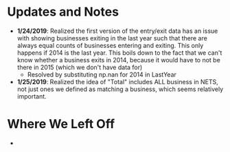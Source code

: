 # Updates and Notes

- **1/24/2019**:  Realized the first version of the entry/exit data has an issue with showing businesses exiting in the last year such that there are always equal counts of businesses entering and exiting. This only happens if 2014 is the last year.  This boils down to the fact that we can't know whether a business exits in 2014, because it would have to not be there in 2015 (which we don't have data for)
  - Resolved by substituting np.nan for 2014 in LastYear
- **1/25/2019**: Realized the idea of "Total" includes ALL business in NETS, not just ones we defined as matching a business, which seems relatively important.

# Where We Left Off
- 